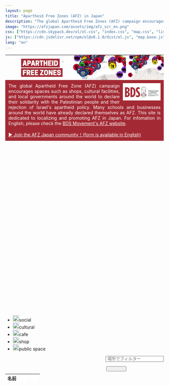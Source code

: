 ```yaml
---
layout: page
title: "Apartheid Free Zones (AFZ) in Japan"
description: "The global Apartheid Free Zones (AFZ) campaign encourages spaces such as shops, cultural facilities, and local governments around the world to declare their solidarity with the Palestinian people and their rejection of Israel's apartheid policy. This site is dedicated to localizing and promoting AFZ in Japan."
image: "https://afzjapan.com/assets/img/afz_scr_en.png"
css: ["https://cdn.skypack.dev/ol/ol.css", "index.css", "map.css", "list.css", "https://cdnjs.cloudflare.com/ajax/libs/font-awesome/4.7.0/css/font-awesome.min.css", "popup.css"]
js: ["https://cdn.jsdelivr.net/npm/ol@v8.1.0/dist/ol.js", "map.base.js", "map.main.js", "list.js"]
lang: "en"
---
```


<table style="table-layout: fixed; padding: 0; margin:0; width: 100%; min-width: 360px; height: 80px; max-height:80px; background-image:url('/assets/img/top_bg.png')">
  <tr style="padding: 0; margin:0">
    <td class="example" style="padding: 0; margin:0; max-height:80px;">
      <img src="/assets/img/top-image-right.png" style="float: right; height: 80px; margin-left: 0px;" class="image-mobile" />
      <img src="/assets/img/top-image-right.png" style="float: right; height: 120px; margin-left: 0px;" class="image-pc" />
      <img src="/assets/img/top-image-left-en.png" style=" height: 80px; margin-left: 50px;" class="image-mobile"/>
      <img src="/assets/img/top-image-left-en.png" style=" height: 120px; margin-top: 0px; margin-left: 20px;" class="image-pc"/>
    </td>
  </tr>
</table>

<div class="row" style="padding-left: 10px; padding-right: 10px; padding-top: 10px; padding-bottom: 10px; background-color:#a32a34">

<div style="color: #fff; text-align: justify">
<img src="/assets/img/logo.jpg" style="float: right; width: 120px; margin-left: 10px;" />
The global Apartheid Free Zone (AFZ) campaign encourages spaces such as shops, cultural facilities, and local governments around the world to declare their solidarity with the Palestinian people and their rejection of Israel's apartheid policy. Many schools and businesses around the world have already declared themselves as AFZ. This site is dedicated to localizing and promoting AFZ in Japan. For infomation in English, please check the <a href="https://www.bdsmovement.net/apartheid-free-zones" style="color: #fff">BDS Movement's AFZ website</a>.<br><br>
<a href="https://afzjapan.com/register" style="color: #fff">▶︎ Join the AFZ Japan community！(form is available in English)</a>
</div>

</div>

<div id="afz" style="height: 540px;"></div>
<div id="popup" class="ol-popup">
  <a href="#" id="popup-closer" class="ol-popup-closer"></a>
  <div id="popup-content"></div>
</div>

<ul id="legend">
  <li><img src="{{site.baseurl}}/assets/icons/social.png" height=20 width=20><span>social</span></li>
  <li><img src="{{site.baseurl}}/assets/icons/cultural.png" height=20 width=20><span>cultural</span></li>
  <li><img src="{{site.baseurl}}/assets/icons/cafe.png" height=20 width=20><span>cafe</span></li>
  <li><img src="{{site.baseurl}}/assets/icons/shop.png" height=20 width=20><span>shop</span></li>
  <li><img src="{{site.baseurl}}/assets/icons/place.png" height=20 width=20><span>public space</span></li>
</ul>

<div>

<div class="row no-gutters" style="float: right; padding: 0; margin: 0">
  <div class="col" style="padding: 0 0 0 10px; margin: 0">
    <input class="form-control" style="padding: 0 0 0 4px; margin: 0 0 8px" type="text" id="place" list="places" placeholder="場所でフィルター" onkeyup="filterWithDelay()">
    <datalist id="places">
      <option value="北海道">北海道</option>
      <option value="東京都">東京都</option>
      <option value="神奈川県">神奈川県</option>
      <option value="長野県">長野県</option>
      <option value="愛知県">愛知県</option>
      <option value="京都府">京都府</option>
      <option value="大阪市">大阪市</option>
      <option value="兵庫県">兵庫県</option>
      <option value="広島県">広島県</option>
      <option value="愛媛県">愛媛県</option>
      <option value="沖縄県">沖縄県</option>
    </datalist>
  </div>
  <div class="col" style="padding: 0px; margin: 0 6px 8px 12px;">
    <button type="button" class="btnic" style="padding: 6px 30px; margin: 0" name="button" onclick="filterByPlace()"><i class="fa fa-search"></i></button>
  </div>
</div>

<table class="afz-table table-bordered">
 <thead>
   <tr>
     <th>名前</th>
     <th><img align='top' src='/assets/icons/location.png' width='20px' height='20px' /></th>
     <th><img align='top' src='/assets/icons/wifi.png' width='20px' height='20px' /></th>
   </tr>
 </thead>
 <tbody id="AFZTable">

 </tbody>
</table>

</div>
